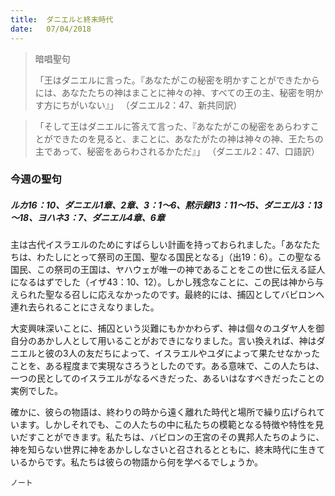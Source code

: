```yaml
---
title:  ダニエルと終末時代
date:   07/04/2018
---
```


> <p>暗唱聖句</p>
> 「王はダニエルに言った。『あなたがこの秘密を明かすことができたからには、あなたたちの神はまことに神々の神、すべての王の主、秘密を明かす方にちがいない』」	 （ダニエル2：47、新共同訳）

><p></p>
> 「そして王はダニエルに答えて言った、『あなたがこの秘密をあらわすことができたのを見ると、まことに、あなたがたの神は神々の神、王たちの主であって、秘密をあらわされるかただ』」	 （ダニエル2：47、口語訳）

### 今週の聖句

##### ルカ16：10、ダニエル1章、2章、3：1～6、黙示録13：11～15、ダニエル3：13～18、ヨハネ3：7、ダニエル4章、6章

主は古代イスラエルのためにすばらしい計画を持っておられました。「あなたたちは、わたしにとって祭司の王国、聖なる国民となる」（出19：6）。この聖なる国民、この祭司の王国は、ヤハウェが唯一の神であることをこの世に伝える証人になるはずでした（イザ43：10、12）。しかし残念なことに、この民は神から与えられた聖なる召しに応えなかったのです。最終的には、捕囚としてバビロンへ連れ去られることにさえなりました。

大変興味深いことに、捕囚という災難にもかかわらず、神は個々のユダヤ人を御自分のあかし人として用いることがおできになりました。言い換えれば、神はダニエルと彼の3人の友だちによって、イスラエルやユダによって果たせなかったことを、ある程度まで実現なさろうとしたのです。ある意味で、この人たちは、一つの民としてのイスラエルがなるべきだった、あるいはなすべきだったことの実例でした。

確かに、彼らの物語は、終わりの時から遠く離れた時代と場所で繰り広げられています。しかしそれでも、この人たちの中に私たちの模範となる特徴や特性を見いだすことができます。私たちは、バビロンの王宮のその異邦人たちのように、神を知らない世界に神をあかししなさいと召されるとともに、終末時代に生きているからです。私たちは彼らの物語から何を学べるでしょうか。

`ノート`